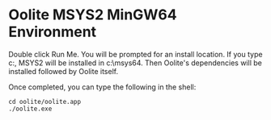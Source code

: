 # Oolite MSYS2 MinGW64 Environment

Double click Run Me. You will be prompted for an install location. If you type c:, MSYS2 will be installed in c:\msys64. Then Oolite's dependencies will be installed followed by Oolite itself.

Once completed, you can type the following in the shell: 

    cd oolite/oolite.app
	./oolite.exe